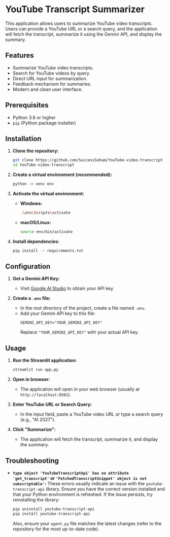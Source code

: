 # YouTube Transcript Summarizer

This application allows users to summarize YouTube video transcripts. Users can provide a YouTube URL or a search query, and the application will fetch the transcript, summarize it using the Gemini API, and display the summary.

## Features

*   Summarize YouTube video transcripts.
*   Search for YouTube videos by query.
*   Direct URL input for summarization.
*   Feedback mechanism for summaries.
*   Modern and clean user interface.

## Prerequisites

*   Python 3.8 or higher
*   `pip` (Python package installer)

## Installation

1.  **Clone the repository:**
    ```bash
    git clone https://github.com/SuccessSoham/YouTube-video-transcript
    cd YouTube-video-transcript
    ```

2.  **Create a virtual environment (recommended):**
    ```bash
    python -m venv env
    ```

3.  **Activate the virtual environment:**

    *   **Windows:**
        ```bash
        .\env\Scripts\activate
        ```

    *   **macOS/Linux:**
        ```bash
        source env/bin/activate
        ```

4.  **Install dependencies:**
    ```bash
    pip install -r requirements.txt
    ```

## Configuration

1.  **Get a Gemini API Key:**
    *   Visit [Google AI Studio](https://aistudio.google.com/app/apikey) to obtain your API key.

2.  **Create a `.env` file:**
    *   In the root directory of the project, create a file named `.env`.
    *   Add your Gemini API key to this file:
        ```
        GEMINI_API_KEY="YOUR_GEMINI_API_KEY"
        ```
        Replace `"YOUR_GEMINI_API_KEY"` with your actual API key.

## Usage

1.  **Run the Streamlit application:**
    ```bash
    streamlit run app.py
    ```

2.  **Open in browser:**
    *   The application will open in your web browser (usually at `http://localhost:8501`).

3.  **Enter YouTube URL or Search Query:**
    *   In the input field, paste a YouTube video URL or type a search query (e.g., "AI 2027").

4.  **Click "Summarize":**
    *   The application will fetch the transcript, summarize it, and display the summary.

## Troubleshooting

*   **`type object 'YouTubeTranscriptApi' has no attribute 'get_transcript'` or `'FetchedTranscriptSnippet' object is not subscriptable'`:** These errors usually indicate an issue with the `youtube-transcript-api` library. Ensure you have the correct version installed and that your Python environment is refreshed. If the issue persists, try reinstalling the library:
    ```bash
    pip uninstall youtube-transcript-api
    pip install youtube-transcript-api
    ```
    Also, ensure your `agent.py` file matches the latest changes (refer to the repository for the most up-to-date code).
